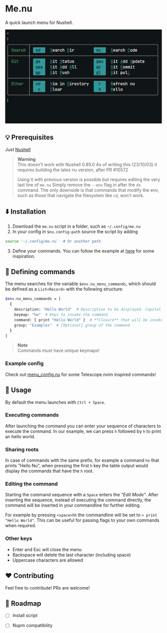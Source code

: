 # Me.nu
A quick launch menu for Nushell.
<p align="center">
  <img src=".github/assets/example_1.gif" width=720 />
</p>

## 💡 Prerequisites
Just [Nushell](https://github.com/nushell/nushell)

> **Warning**  
> This doesn't work with Nushell 0.85.0
> As of writing this (23/10/03) it requires building the lates nu version, after PR #10572
> 
> Using it with previous version is possible but requires editing the very last line of `me.nu`
> Simply remove the `--env` flag in after the `do` command.
> The only downside is that commands that modify the env, such as those that navigate the filesystem like `cd`, won't work.

## ⬇️ Installation

1. Download the `me.nu` script in a folder, such as `~/.config/me.nu`
2. In your config in `$nu.config-path` source the script by adding 
```bash
source '~/.config/me.nu`  # Or another path
```
3. Define your commands. You can follow the example at [here](https://github.com/ClipplerBlood/me.nu/blob/main/menu_config.nu) for some inspiration.

## 🔧 Defining commands
The menu searches for the variable `$env.nu_menu_commands`, which should be defined as a `List<Record>` with the following structure:
```bash
$env.nu_menu_commands = [
  {
    description: "Hello World"  # Description to be displayed. Capital letters will be underlined
    keymap: "hw"  # Keys to invoke the command
    command: { print "Hello World" }  # **Closure** that will be invoked
    group: "Examples"  # [Optional] group of the command
  }
]
```


> **Note**  
> Commands must have unique keymaps!

### Example config
Check out [menu_config.nu](https://github.com/ClipplerBlood/me.nu/blob/main/menu_config.nu) for some Telescope.nvim inspired commands!

## 🚀 Usage
By default the menu launches with `Ctrl + Space`.

### Executing commands
After launching the command you can enter your sequence of characters to execute the command.
In our example, we can press `h` followed by `h` to print an hello world.

### Sharing roots
In case of commands with the same prefix, for example a command `hn` that prints "Hello Nu", when pressing the first `h` key 
the table output would display the commands that have the `h` root.


### Editing the command
Starting the command sequence with a `Space` enters the *"Edit Mode"*. After inserting the sequence, instead of executing
the command directly, the command will be inserted in your commandline for further editing. 

For example by pressing `<space>hh` the commandline will be set to `> print "Hello World"`. This can be useful for passing flags to your own commands when required.


### Other keys
- Enter and Esc will close the menu
- Backspace will delete the last character (including space)
- Uppercase characters are allowed


## ❤️ Contributing
Feel free to contribute! PRs are welcome!

## 🚚 Roadmap
- [ ] Install script
- [ ] Nupm compatibility




